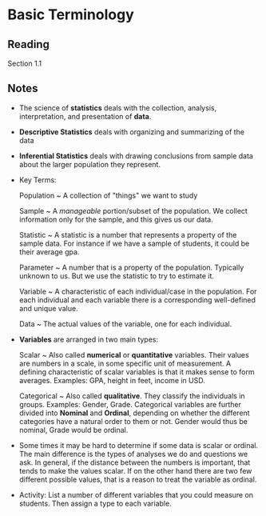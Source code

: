 # Basic Terminology

## Reading

Section 1.1

## Notes

- The science of **statistics** deals with the collection, analysis, interpretation, and presentation of **data**.
- **Descriptive Statistics** deals with organizing and summarizing of the data
- **Inferential Statistics** deals with drawing conclusions from sample data about the larger population they represent.
- Key Terms:

    Population
      ~ A collection of "things" we want to study

    Sample
      ~ A *manageable* portion/subset of the population. We collect information only for the sample, and this gives us our data.

    Statistic
      ~ A statistic is a number that represents a property of the sample data. For instance if we have a sample of students, it could be their average gpa.

    Parameter
      ~ A number that is a property of the population. Typically unknown to us. But we use the statistic to try to estimate it.

    Variable
      ~ A characteristic of each individual/case in the population. For each individual and each variable there is a corresponding well-defined and unique value.

    Data
      ~ The actual values of the variable, one for each individual.
- **Variables** are arranged in two main types:

    Scalar
      ~ Also called **numerical** or **quantitative** variables. Their values are numbers in a scale, in some specific unit of measurement. A defining characteristic of scalar variables is that it makes sense to form averages.
      Examples: GPA, height in feet, income in USD.

    Categorical
      ~ Also called **qualitative**. They classify the individuals in groups. Examples: Gender, Grade. Categorical variables are further divided into **Nominal** and **Ordinal**, depending on whether the different categories have a natural order to them or not. Gender would thus be nominal, Grade would be ordinal.
- Some times it may be hard to determine if some data is scalar or ordinal. The main difference is the types of analyses we do and questions we ask. In general, if the distance between the numbers is important, that tends to make the values scalar. If on the other hand there are two few different possible values, that is a reason to treat the variable as ordinal.
- Activity: List a number of different variables that you could measure on students. Then assign a type to each variable.
